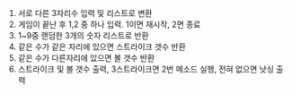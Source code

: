 1. 서로 다른 3자리수 입력 및 리스트로 변환
2. 게임이 끝난 후 1,2 중 하나 입력. 1이면 재시작, 2면 종료
3. 1~9중 랜덤한 3개의 숫자 리스트로 반환
4. 같은 수가 같은 자리에 있으면 스트라이크 갯수 반환
5. 같은 수가 다른자리에 있으면 볼 갯수 반환
6. 스트라이크 및 볼 갯수 출력, 3스트라이크면 2번 메소드 실행, 전혀 없으면 낫싱 출력